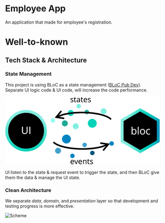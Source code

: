 # Employee App

An application that made for employee's registration.

# Well-to-known

## Tech Stack & Architecture

### State Management

This project is using BLoC as a state management ([BLoC Pub Dev](https://pub.dev/packages/flutter_bloc)).
Separate UI logic code & UI code, will increase the code performance.

![Mechanism](https://raw.githubusercontent.com/felangel/bloc/master/docs/assets/bloc_architecture.png)

UI listen to the state & request event to trigger the state, and then BLoC give them the data & manage
the UI state.

### Clean Architecture

We separate *data*, *domain*, and *presentation* layer so that development and testing
progress is more effective.

![Scheme](https://i0.wp.com/resocoder.com/wp-content/uploads/2019/08/Clean-Architecture-Flutter-Diagram.png?w=556&ssl=1)
